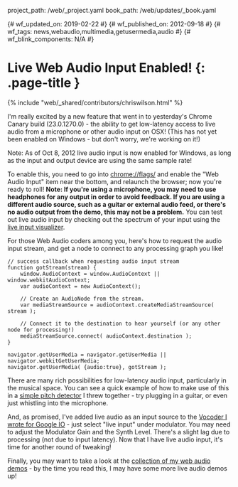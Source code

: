 project_path: /web/_project.yaml
book_path: /web/updates/_book.yaml

{# wf_updated_on: 2019-02-22 #}
{# wf_published_on: 2012-09-18 #}
{# wf_tags: news,webaudio,multimedia,getusermedia,audio #}
{# wf_blink_components: N/A #}

# Live Web Audio Input Enabled! {: .page-title }

{% include "web/_shared/contributors/chriswilson.html" %}


<p>I'm really excited by a new feature that went in to yesterday's Chrome Canary build (23.0.1270.0) - the ability to get low-latency access to live audio from a microphone or other audio input on OSX!  (This has not yet been enabled on Windows - but don't worry, we're working on it!)</p>

Note: As of Oct 8, 2012 live audio input is now enabled for Windows, as long as the input and output device are using the same sample rate!

<p>To enable this, you need to go into <a href="chrome://flags/">chrome://flags/</a> and enable the "Web Audio Input" item near the bottom, and relaunch the browser; now you're ready to roll!  <b>Note: If you're using a microphone, you may need to use headphones for any output in order to avoid feedback.  If you are using a different audio source, such as a guitar or external audio feed, or there's no audio output from the demo, this may not be a problem.</b>  You can test out live audio input by checking out the spectrum of your input using the <a href="https://github.com/ehsan/chromium-audio-samples/blob/mozilla/visualizer-live.html">live input visualizer</a>.</p>

<p>For those Web Audio coders among you, here's how to request the audio input stream, and get a node to connect to any processing graph you like!</p>


    // success callback when requesting audio input stream
    function gotStream(stream) {
        window.AudioContext = window.AudioContext || window.webkitAudioContext;
        var audioContext = new AudioContext();

        // Create an AudioNode from the stream.
        var mediaStreamSource = audioContext.createMediaStreamSource( stream );

        // Connect it to the destination to hear yourself (or any other node for processing!)
        mediaStreamSource.connect( audioContext.destination );
    }

    navigator.getUserMedia = navigator.getUserMedia || navigator.webkitGetUserMedia;
    navigator.getUserMedia( {audio:true}, gotStream );


<p>There are many rich possibilities for low-latency audio input, particularly in the musical space.  You can see a quick example of how to make use of this in a <a href="https://webaudiodemos.appspot.com/pitchdetect/index.html">simple pitch detector</a> I threw together - try plugging in a guitar, or even just whistling into the microphone.</p>

<p>And, as promised, I've added live audio as an input source to the <a href="https://webaudiodemos.appspot.com/Vocoder/index.html">Vocoder I wrote for Google IO</a> - just select "live input" under modulator.  You may need to adjust the Modulator Gain and the Synth Level.  There's a slight lag due to processing (not due to input latency).  Now that I have live audio input, it's time for another round of tweaking!</p>

<p>Finally, you may want to take a look at the <a href="http://webaudiodemos.appspot.com/">collection of my web audio demos</a> - by the time you read this, I may have some more live audio demos up!</p>



